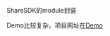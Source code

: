 ShareSDK的module封装

Demo比较复杂，项目网址在<a href="https://github.com/liumingxing/titanium_module_sharesdk_demo">Demo</a>
